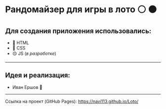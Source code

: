 # Рандомайзер для игры в лото ⚪️ ⚫️ 
## Для создания приложения использовались:
* 🔴 HTML 
* 🔵 CSS
* 🟡 JS (*в разработке*)
------
## Идея и реализация:
* Иван Ершов 🥸
------
Ссылка на проект (GitHub Pages): https://navi113.github.io/Loto/
